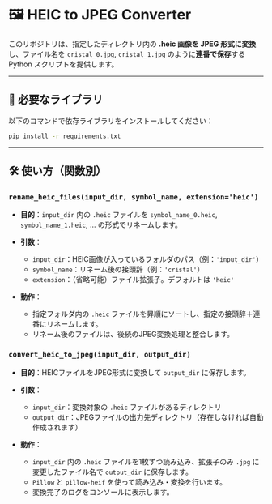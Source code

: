 # 🖼️ HEIC to JPEG Converter

このリポジトリは、指定したディレクトリ内の **.heic 画像を JPEG 形式に変換**し、ファイル名を `cristal_0.jpg`, `cristal_1.jpg` のように**連番で保存**する Python スクリプトを提供します。

---

## 🔧 必要なライブラリ

以下のコマンドで依存ライブラリをインストールしてください：

```bash
pip install -r requirements.txt
```

---
## 🛠️ 使い方（関数別）
### `rename_heic_files(input_dir, symbol_name, extension='heic')`

- **目的**：`input_dir` 内の `.heic` ファイルを `symbol_name_0.heic`, `symbol_name_1.heic`, ... の形式でリネームします。

- **引数**：
  - `input_dir`：HEIC画像が入っているフォルダのパス（例：`'input_dir'`）
  - `symbol_name`：リネーム後の接頭辞（例：`'cristal'`）
  - `extension`：（省略可能）ファイル拡張子。デフォルトは `'heic'`

- **動作**：
  - 指定フォルダ内の `.heic` ファイルを昇順にソートし、指定の接頭辞＋連番にリネームします。
  - リネーム後のファイルは、後続のJPEG変換処理と整合します。

    

### `convert_heic_to_jpeg(input_dir, output_dir)`

- **目的**：HEICファイルをJPEG形式に変換して `output_dir` に保存します。

- **引数**：
  - `input_dir`：変換対象の `.heic` ファイルがあるディレクトリ
  - `output_dir`：JPEGファイルの出力先ディレクトリ（存在しなければ自動作成されます）

- **動作**：
  - `input_dir` 内の `.heic` ファイルを1枚ずつ読み込み、拡張子のみ `.jpg` に変更したファイル名で `output_dir` に保存します。
  - `Pillow` と `pillow-heif` を使って読み込み・変換を行います。
  - 変換完了のログをコンソールに表示します。
